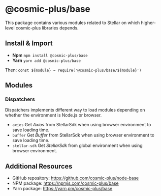 # @cosmic-plus/base

This package contains various modules related to Stellar on which higher-level
cosmic-plus libraries depends.

## Install & Import

* **Npm** `npm install @cosmic-plus/base`
* **Yarn** `yarn add @cosmic-plus/base`

Then: `const ${module} = require('@cosmic-plus/base/${module}')`

## Modules

### Dispatchers

Dispatchers implements different way to load modules depending on whether the
environment is Node.js or browser.

* `axios` Get *Axios* from StellarSdk when using browser environment to save
  loading time.
* `buffer` Get *Buffer* from StellarSdk when using browser environment to save
  loading time.
* `stellar-sdk` Get *StellarSdk* from global environment when using browser
  environment.

## Additional Resources

* GitHub repository: https://github.com/cosmic-plus/node-base
* NPM package: https://npmjs.com/cosmic-plus/base
* Yarn package: https://yarn.pm/cosmic-plus/base

